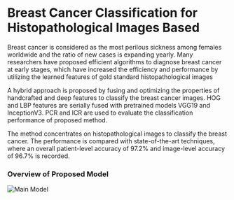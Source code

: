 <h1>Breast Cancer Classification for Histopathological Images Based</h1>
<p>Breast cancer is considered as the most perilous sickness among females worldwide and the ratio of new cases is expanding yearly. Many researchers have proposed efficient algorithms to diagnose breast cancer at early stages, which have increased the efficiency and performance by utilizing the learned features of gold standard histopathological images</p>
<p>A hybrid approach is proposed by fusing and optimizing the properties of handcrafted and deep features to classify the breast cancer images. HOG and LBP features are serially fused with pretrained models VGG19 and InceptionV3. PCR and ICR are used to evaluate the classification performance of proposed method.</p>
<p>The method concentrates on histopathological images to classify the breast cancer. The performance is compared with state-of-the-art techniques, where an overall patient-level accuracy of 97.2% and image-level accuracy of 96.7% is recorded.</p>


<h3>Overview of Proposed Model</h3>
<img src="https://user-images.githubusercontent.com/122672521/212972286-351877f2-f9de-43cf-be0f-e9e61eb61309.png" alt="Main Model">
